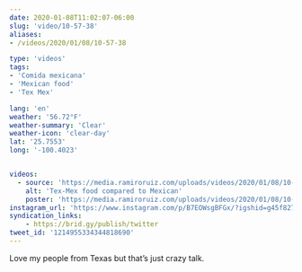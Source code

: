 ```yaml
---
date: 2020-01-08T11:02:07-06:00
slug: 'video/10-57-38'
aliases:
- /videos/2020/01/08/10-57-38

type: 'videos' 
tags:
- 'Comida mexicana'
- 'Mexican food'
- 'Tex Mex'

lang: 'en'
weather: '56.72°F'
weather-summary: 'Clear'
weather-icon: 'clear-day'
lat: '25.7553'
long: '-100.4023'


videos:
  - source: 'https://media.ramiroruiz.com/uploads/videos/2020/01/08/10-57-38/tex-mex-food-compared-to-mexican.mp4'
    alt: 'Tex-Mex food compared to Mexican'
    poster: 'https://media.ramiroruiz.com/uploads/videos/2020/01/08/10-57-38/poster.jpg'
instagram_url: 'https://www.instagram.com/p/B7EOWsgBFGx/?igshid=g45f827cftio'
syndication_links:
    - https://brid.gy/publish/twitter
tweet_id: '1214955334344818690'
---
```

Love my people from Texas but that’s just crazy talk.